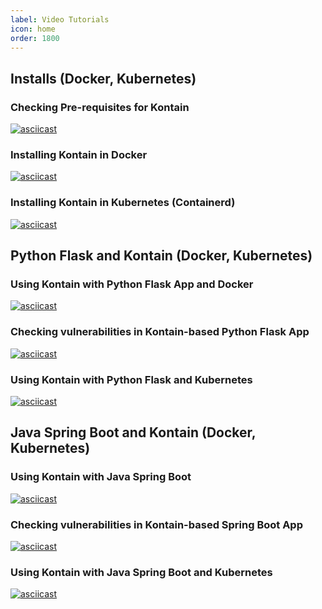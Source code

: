 ```yaml
---
label: Video Tutorials
icon: home
order: 1800
---
```


## Installs (Docker, Kubernetes)
### Checking Pre-requisites for Kontain
[![asciicast](https://asciinema.org/a/456774.svg)](https://asciinema.org/a/456774?speed=3)

### Installing Kontain in Docker
[![asciicast](https://asciinema.org/a/456776.svg)](https://asciinema.org/a/456776?speed=3)

### Installing Kontain in Kubernetes (Containerd)
[![asciicast](https://asciinema.org/a/456776.svg)](https://asciinema.org/a/456776?speed=3)

## Python Flask and Kontain (Docker, Kubernetes)
### Using Kontain with Python Flask App and Docker
[![asciicast](https://asciinema.org/a/456723.svg)](https://asciinema.org/a/456723?speed=3)

### Checking vulnerabilities in Kontain-based Python Flask App
[![asciicast](https://asciinema.org/a/456731.svg)](https://asciinema.org/a/456731?speed=3)

### Using Kontain with Python Flask and Kubernetes
[![asciicast](https://asciinema.org/a/456990.svg)](https://asciinema.org/a/456990?speed=3)

## Java Spring Boot and Kontain (Docker, Kubernetes)
### Using Kontain with Java Spring Boot
[![asciicast](https://asciinema.org/a/456975.svg)](https://asciinema.org/a/456975?speed=3)

### Checking vulnerabilities in Kontain-based Spring Boot App
[![asciicast](https://asciinema.org/a/dhffFBjjTkUyY9Ui4IjDbEhe3.svg)](https://asciinema.org/a/dhffFBjjTkUyY9Ui4IjDbEhe3?speed=3)

### Using Kontain with Java Spring Boot and Kubernetes
[![asciicast](https://asciinema.org/a/456992.svg)](https://asciinema.org/a/456992?speed=3)
